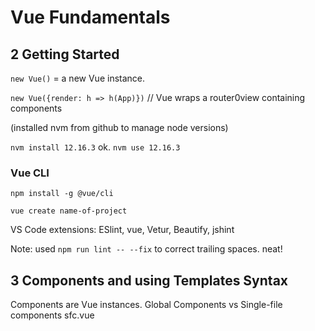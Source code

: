 # Vue Fundamentals

## 2 Getting Started

`new Vue()` = a new Vue instance.

`new Vue({render: h => h(App)})` // Vue wraps a router0view containing components

(installed nvm from github to manage node versions)

`nvm install 12.16.3` ok. `nvm use 12.16.3`

### Vue CLI

`npm install -g @vue/cli`

`vue create name-of-project`

VS Code extensions: ESlint, vue, Vetur, Beautify, jshint

Note: used `npm run lint -- --fix` to correct trailing spaces. neat!

## 3  Components and using Templates Syntax

Components are Vue instances. Global Components vs Single-file components sfc.vue

